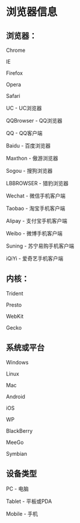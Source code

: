 # 浏览器信息

## 浏览器：

Chrome

IE

Firefox

Opera

Safari

UC - UC浏览器

QQBrowser - QQ浏览器

QQ - QQ客户端

Baidu - 百度浏览器

Maxthon - 傲游浏览器

Sogou - 搜狗浏览器

LBBROWSER - 猎豹浏览器

Wechat - 微信手机客户端

Taobao - 淘宝手机客户端

Alipay - 支付宝手机客户端

Weibo - 微博手机客户端

Suning - 苏宁易购手机客户端

iQiYi - 爱奇艺手机客户端

## 内核：

Trident

Presto

WebKit

Gecko

## 系统或平台

Windows

Linux

Mac

Android

iOS

WP

BlackBerry

MeeGo

Symbian

## 设备类型

PC - 电脑

Tablet - 平板或PDA

Mobile - 手机